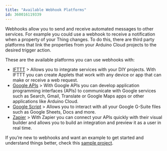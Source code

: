 ```yaml
---
title: "Available Webhook Platforms"
id: 360016119339
---
```


Webhooks allow you to send and receive automated messages to other services. For example you could use a webhook to receive a notification when a property of your Thing changes. To do this, there are third party platforms that link the properties from your Arduino Cloud projects to the desired trigger action.

These are the available platforms you can use webhooks with:

* [IFTTT](https://ifttt.com/maker_webhooks) > Allows you to integrate services with your DIY projects. With IFTTT you can create Applets that work with any device or app that can make or receive a web request.
* [Google APIs](https://developers.google.com/apis-explorer) > With Google APIs you can develop application programming interfaces (APIs) to communicate with Google services such as Search, Gmail, Translate or Google Maps apps or other applications like Arduino Cloud.
* [Google Script](https://script.google.com/home) > Allows you to interact with all your Google G-Suite files such as Google Sheets, Docs and more.
* [Zapier](https://zapier.com/developer/documentation/v2/rest-hooks/) > With Zapier you can connect your APIs quickly with their visual builder and allows you to build an integration and preview it as a user in real time.

If you’re new to webhooks and want an example to get started and understand things better, check this [sample project](https://projecthub.arduino.cc/Arduino_Genuino/arduino-iot-cloud-google-sheets-integration-3c0df1).